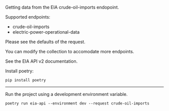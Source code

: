 Getting data from the EIA crude-oil-imports endopoint.

Supported endpoints: 

- crude-oil-imports
- electric-power-operational-data 

Please see the defaults of the request. 

You can modify the collection to accomodate more endpoints. 

See the EIA API v2 documentation. 


Install poetry:

    pip install poetry

---

Run the project using a development environment variable.
   
    poetry run eia-api --environment dev --request crude-oil-imports
